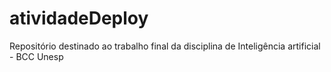 # atividadeDeploy
Repositório destinado ao trabalho final da disciplina de Inteligência artificial - BCC Unesp
